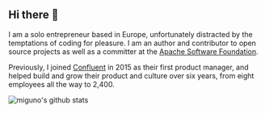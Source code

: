 ## Hi there 👋

I am a solo entrepreneur based in Europe, unfortunately distracted by the temptations of coding for pleasure. I am an author and contributor to open source projects as well as a committer at the [Apache Software Foundation](https://www.apache.org/).

Previously, I joined [Confluent](https://www.confluent.io/) in 2015 as their first product manager, and helped build and grow their product and culture over six years, from eight employees all the way to 2,400. 

<img align="center" src="https://github-readme-stats.vercel.app/api?username=miguno&show_icons=true&include_all_commits=true&theme=dracula&hide_border=true" alt="miguno's github stats" />

<!--
**miguno/miguno** is a ✨ _special_ ✨ repository because its `README.md` (this file) appears on your GitHub profile.

Here are some ideas to get you started:

- 🔭 I’m currently working on ...
- 🌱 I’m currently learning ...
- 👯 I’m looking to collaborate on ...
- 🤔 I’m looking for help with ...
- 💬 Ask me about ...
- 📫 How to reach me: ...
- 😄 Pronouns: ...
- ⚡ Fun fact: ...
-->
